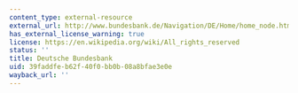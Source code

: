 ```yaml
---
content_type: external-resource
external_url: http://www.bundesbank.de/Navigation/DE/Home/home_node.html
has_external_license_warning: true
license: https://en.wikipedia.org/wiki/All_rights_reserved
status: ''
title: Deutsche Bundesbank
uid: 39faddfe-b62f-40f0-bb0b-08a8bfae3e0e
wayback_url: ''
---
```

